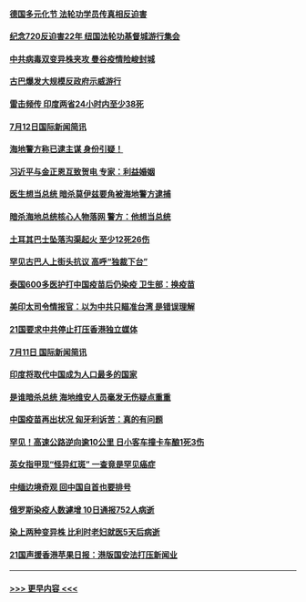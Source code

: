 #### [德国多元化节  法轮功学员传真相反迫害](../pages/prog202/a103163773.md?t=07122201) 
#### [纪念720反迫害22年 纽国法轮功基督城游行集会](../pages/prog202/a103163768.md?t=07122201) 
#### [中共病毒双变异株夹攻 曼谷疫情险峻封城](../pages/prog202/a103163682.md?t=07122201) 
#### [古巴爆发大规模反政府示威游行](../pages/prog202/a103163644.md?t=07122201) 
#### [雷击频传 印度两省24小时内至少38死](../pages/prog202/a103163602.md?t=07122201) 
#### [7月12日国际新闻简讯](../pages/prog202/a103163608.md?t=07122201) 
#### [海地警方称已逮主谋 身份引疑！](../pages/prog202/a103163610.md?t=07122201) 
#### [习近平与金正恩互致贺电 专家：利益婚姻](../pages/prog202/a103163583.md?t=07122201) 
#### [医生想当总统 暗杀莫伊兹要角被海地警方逮捕](../pages/prog202/a103163542.md?t=07122201) 
#### [暗杀海地总统核心人物落网 警方：他想当总统](../pages/prog202/a103163552.md?t=07122201) 
#### [土耳其巴士坠落沟渠起火 至少12死26伤](../pages/prog202/a103163527.md?t=07122201) 
#### [罕见古巴人上街头抗议  高呼“独裁下台”](../pages/prog202/a103163501.md?t=07122201) 
#### [泰国600多医护打中国疫苗后仍染疫 卫生部：换疫苗](../pages/prog202/a103163512.md?t=07122201) 
#### [美印太司令情报官：以为中共只瞄准台湾 是错误理解](../pages/prog202/a103163386.md?t=07122201) 
#### [21国要求中共停止打压香港独立媒体](../pages/prog202/a103163364.md?t=07122201) 
#### [7月11日 国际新闻简讯](../pages/prog202/a103163267.md?t=07122201) 
#### [印度将取代中国成为人口最多的国家](../pages/prog202/a103163246.md?t=07122201) 
#### [是谁暗杀总统 海地维安人员毫发无伤疑点重重](../pages/prog202/a103163186.md?t=07122201) 
#### [中国疫苗再出状况 匈牙利诉苦：真的有问题](../pages/prog202/a103163137.md?t=07122201) 
#### [罕见！高速公路逆向逾10公里 日小客车撞卡车酿1死3伤](../pages/prog202/a103163151.md?t=07122201) 
#### [英女指甲现“怪异红斑” 一查竟是罕见癌症](../pages/prog202/a103163131.md?t=07122201) 
#### [中缅边境奇观 回中国自首也要排号](../pages/prog202/a103163083.md?t=07122201) 
#### [俄罗斯染疫人数遽增 10日通报752人病逝](../pages/prog202/a103163066.md?t=07122201) 
#### [染上两种变异株 比利时老妇就医5天后病逝](../pages/prog202/a103163033.md?t=07122201) 
#### [21国声援香港苹果日报：港版国安法打压新闻业](../pages/prog202/a103163032.md?t=07122201) 

----
#### [ >>> 更早内容 <<< ](../indexes/prog202-earlier.md)
